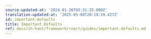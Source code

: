 ```yaml
---
source-updated-at: '2024-01-26T03:31:25.000Z'
translation-updated-at: '2025-05-08T20:18:19.427Z'
id: important-defaults
title: Important Defaults
ref: docs/zh-hant/framework/react/guides/important-defaults.md
---
```


[//]: # 'Materials'
[//]: # 'Materials'
